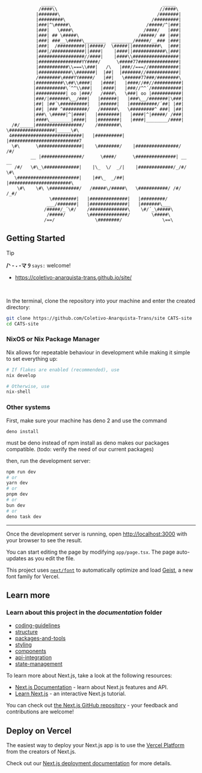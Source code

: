 ```
             _____                                        _____             
            /####\\                                      //####\            
           |#######\                                    /#######|           
           |#########\                                /#########|           
           |###|^\#####\                            /#####/^|###|           
           |###|   \####\                          /####/   |###|           
           |###| ## \#####\                      /#####/ ## |###|           
           |###| ###__\#####\________  ________/#####/__### |###|           
           |###|  /##########||#####/  \#####||##########\  |###|           
           |###|/############||####|    |####||############\|###|           
           |#################//####|    |####\\#################|           
           |################YY####/      \#####77###############|           
           |###########\\===\\###|   /\   |###//===//###########|           
           |############\\#######|  |##|  |#######//############|           
           /########\####YY#####/   |##|   \######77###/########\           
          |##########\\##\\####|   |####|   |####//##//##########|          
          |###########\´^^\\###|   |####|   |###//^^´/###########|          
          |###########| oo |###/   /####\   \###| oo |###########|          
          |###/|#######\__/###|   |######|   |###\__/#######|\###|          
          |##| |##´\##########|   |######|   |##########/´##| |##|          
          |##| |### ^#########/   /######\   \#########^ ###| |##|          
          |###\ \#####|^|####|   |########|   |####|^|#####/ /###|          
          |####\________|####|   |########|   |####|________/####|          
  /#/_____|#################/    /########\    \#################|_____\#\  
 4##########################|   |##########|   |##########################7 
  \#\      \################|    \########/    |################/      /#/  
         __ |###############/      \####/      \###############| __  __     
   /#/   \#\_\#############|    |\_  \/  _/|    |#############/_/#/  \#\    
   \#######################|    |##\_  _/##|    |#######################\   
    \#\    \#\ \###########/   /#####\/#####\   \###########/ /#/   /_#/    
                \#########|   |##############|   |#########/                
               ___/#######|   |##############|   |#######\___               
              /#####/_´\#/    /##############\    \#/´_\#####\              
               /#####/        \##############/        \#####\               
              /==/               \########/               \==\               

```



## Getting Started

> [!TIP]
>**/ᐠ - ˕ -マ Ⳋ**  `says:` welcome!


* https://coletivo-anarquista-trans.github.io/site/

&nbsp;

In the terminal, clone the repository into your machine and enter the created directory:

```bash
git clone https://github.com/Coletivo-Anarquista-Trans/site CATS-site
cd CATS-site
```

### NixOS or Nix Package Manager

Nix allows for repeatable behaviour in development while making it simple to set everything up:

```bash
# If flakes are enabled (recommended), use
nix develop

# Otherwise, use
nix-shell
```

### Other systems

First, make sure your machine has deno 2 and use the command

```bashIf you don't
deno install
```

must be deno instead of npm install as deno makes our packages compatible. (todo: verify the need of our current packages)

then, run the development server:

```bash
npm run dev
# or
yarn dev
# or
pnpm dev
# or
bun dev
# or
deno task dev
```
________________________________________________________

Once the development server is running, open [http://localhost:3000](http://localhost:3000) with your browser to see the result.

You can start editing the page by modifying `app/page.tsx`. The page auto-updates as you edit the file.

This project uses [`next/font`](https://nextjs.org/docs/app/building-your-application/optimizing/fonts) to automatically optimize and load [Geist](https://vercel.com/font), a new font family for Vercel.

## Learn more

### Learn about this project in the _documentation_ folder

- [coding-guidelines](./documentation/coding-guidelines.md)
- [structure](./documentation/structure.md)
- [packages-and-tools](./documentation/packages-and-tools.md)
- [styling](./documentation/styling.md)
- [components](./documentation/components.md)
- [api-integration](./documentation/api-integration.md)
- [state-management](./documentation/state-management.md)



To learn more about Next.js, take a look at the following resources:

- [Next.js Documentation](https://nextjs.org/docs) - learn about Next.js features and API.
- [Learn Next.js](https://nextjs.org/learn) - an interactive Next.js tutorial.

You can check out [the Next.js GitHub repository](https://github.com/vercel/next.js) - your feedback and contributions are welcome!

## Deploy on Vercel

The easiest way to deploy your Next.js app is to use the [Vercel Platform](https://vercel.com/new?utm_medium=default-template&filter=next.js&utm_source=create-next-app&utm_campaign=create-next-app-readme) from the creators of Next.js.

Check out our [Next.js deployment documentation](https://nextjs.org/docs/app/building-your-application/deploying) for more details.
